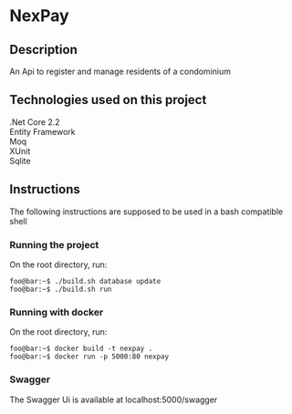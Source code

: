 # NexPay

## Description

An Api to register and manage residents of a condominium

## Technologies used on this project

.Net Core 2.2  
Entity Framework  
Moq  
XUnit  
Sqlite

## Instructions

The following instructions are supposed to be used in a bash compatible shell

### Running the project

On the root directory, run:

```console
foo@bar:~$ ./build.sh database update
foo@bar:~$ ./build.sh run
```
### Running with docker

On the root directory, run:

```console
foo@bar:~$ docker build -t nexpay .
foo@bar:~$ docker run -p 5000:80 nexpay
```

### Swagger

The Swagger Ui is available at localhost:5000/swagger









